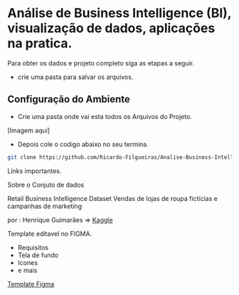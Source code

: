 # Análise de Business Intelligence (BI), visualização de dados, aplicações na pratica.

Para obter os dados e projeto completo siga as etapas a seguir.

* crie uma pasta para salvar os arquivos.

## Configuração do Ambiente
* Crie uma pasta onde vai esta todos os Arquivos do Projeto.

[Imagem aqui]
  
* Depois cole o codigo abaixo no seu termina. 

```bash
git clone https://github.com/Ricardo-Filgueiras/Analise-Business-Intelligence.git

```


Links importantes.

Sobre o Conjuto de dados 

Retail Business Intelligence Dataset
Vendas de lojas de roupa fictícias e campanhas de marketing

por : Henrique Guimarães => [Kaggle](https://www.kaggle.com/guimacrlh)

Template editavel no FIGMA. 

 * Requisitos 
 * Tela de fundo
 * Icones
 * e mais 

 [Template Figma](https://www.figma.com/design/CZZKQ9iPWz85o2QCtpVsJF/DevTools?node-id=8-2&p=f)